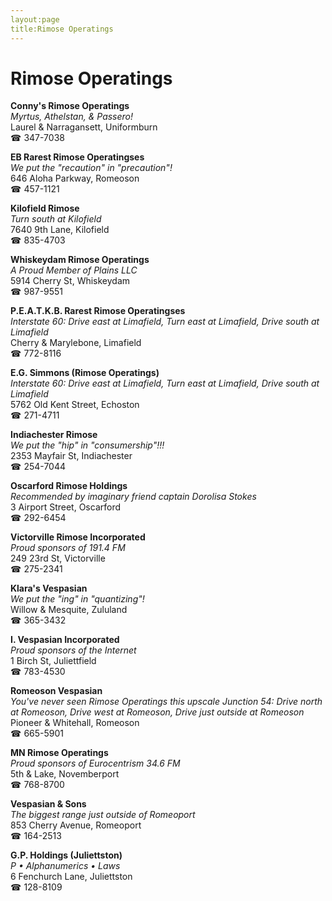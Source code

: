 ```yaml
---
layout:page
title:Rimose Operatings
---
```

# Rimose Operatings

**Conny's Rimose Operatings**  
_Myrtus, Athelstan, & Passero!_  
Laurel & Narragansett, Uniformburn  
☎ 347-7038



**EB Rarest Rimose Operatingses**  
_We put the "recaution" in "precaution"!_  
646 Aloha Parkway, Romeoson  
☎ 457-1121



**Kilofield Rimose**  
_Turn south at Kilofield_  
7640 9th Lane, Kilofield  
☎ 835-4703



**Whiskeydam Rimose Operatings**  
_A Proud Member of Plains LLC_  
5914 Cherry St, Whiskeydam  
☎ 987-9551



**P.E.A.T.K.B. Rarest Rimose Operatingses**  
_Interstate 60: Drive east at Limafield, Turn east at Limafield, Drive south at Limafield_  
Cherry & Marylebone, Limafield  
☎ 772-8116



**E.G. Simmons (Rimose Operatings)**  
_Interstate 60: Drive east at Limafield, Turn east at Limafield, Drive south at Limafield_  
5762 Old Kent Street, Echoston  
☎ 271-4711



**Indiachester Rimose**  
_We put the "hip" in "consumership"!!!_  
2353 Mayfair St, Indiachester  
☎ 254-7044



**Oscarford Rimose Holdings**  
_Recommended by imaginary friend captain Dorolisa Stokes_  
3 Airport Street, Oscarford  
☎ 292-6454



**Victorville Rimose Incorporated**  
_Proud sponsors of 191.4 FM_  
249 23rd St, Victorville  
☎ 275-2341



**Klara's Vespasian**  
_We put the "ing" in "quantizing"!_  
Willow & Mesquite, Zululand  
☎ 365-3432



**I. Vespasian Incorporated**  
_Proud sponsors of the Internet_  
1 Birch St, Juliettfield  
☎ 783-4530



**Romeoson Vespasian**  
_You've never seen Rimose Operatings this upscale 
Junction 54: Drive north at Romeoson, Drive west at Romeoson, Drive just outside at Romeoson_  
Pioneer & Whitehall, Romeoson  
☎ 665-5901



**MN Rimose Operatings**  
_Proud sponsors of Eurocentrism 34.6 FM_  
5th & Lake, Novemberport  
☎ 768-8700



**Vespasian & Sons**  
_The biggest range just outside of Romeoport_  
853 Cherry Avenue, Romeoport  
☎ 164-2513



**G.P. Holdings (Juliettston)**  
_P • Alphanumerics • Laws_  
6 Fenchurch Lane, Juliettston  
☎ 128-8109



